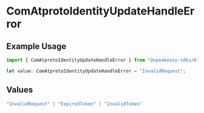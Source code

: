 # ComAtprotoIdentityUpdateHandleError

## Example Usage

```typescript
import { ComAtprotoIdentityUpdateHandleError } from "@speakeasy-sdks/bluesky/models/errors";

let value: ComAtprotoIdentityUpdateHandleError = "InvalidRequest";
```

## Values

```typescript
"InvalidRequest" | "ExpiredToken" | "InvalidToken"
```